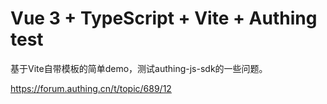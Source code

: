 # Vue 3 + TypeScript + Vite + Authing test
基于Vite自带模板的简单demo，测试authing-js-sdk的一些问题。

https://forum.authing.cn/t/topic/689/12
